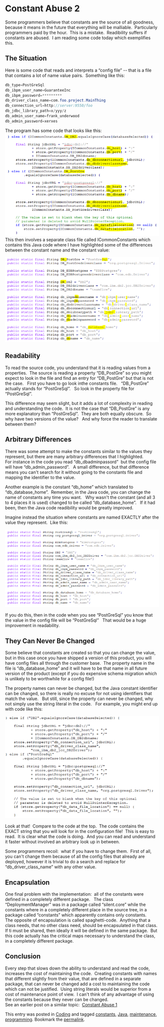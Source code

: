 #  Constant Abuse 2

Some programmers believe that constants are the source of all goodness, because it means in the future that everything will be malliable.  Particularly programmers paid by the hour.  This is a mistake.  Readibility suffers if constants are abused.  I am reading some code today which exemplifies this.

## The Situation

Here is some code that reads and interprets a “config file” -- that is a file that contains a lot of name value pairs.  Something like this:

```java
db_type=PostGreSql
db_ibpm_user_name=GuaranteeInc
db_ibpm_password=*********
db_driver_class_name=com.foo.project.MainThing
db_connection_url=http://server:9550/foo
db_jdbc_library_path=x/yyy/z
db_admin_user_name=frank_underwood
db_admin_password=xerxes
```


The program has some code that looks like this:  
![code2](constant-abuse-2-img1.png)  
This then involves a separate class file called ICommonConstants which contains this Java code where I have highlighted some of the differences between the constant name and the constant value:  

![code5](constant-abuse-2-img2.png)

## Readability

To read the source code, you understand that it is reading values from a properties.  The source is reading a property “DB\_PostGre” so you might expect to look in the file and find an entry for “DB\_PostGre” but that is not the case.   First you have to go look inthe constants file.   “DB\_PostGre” actually stands for “PostGreSql”.   So look in the property file for “PostGreSql”.  

This difference may seem slight, but it adds a lot of complexity in reading and understanding the code.  It is not the case that “DB\_PostGre” is any more explanatory than “PostGreSql”.  They are both equally obscure.  So why have two versions of the value?   And why force the reader to translate between them?

## Arbitrary Differences

There was some attempt to make the constants similar to the values they represent, but there are many arbitrary differences that I highlighted.  
For instance in the code you read “db\_dbadminpassord”  but the config file will have “db\_admin\_password”.   A small difference, but that difference means you can't search for it without going to the constants file and mapping the identifier to the value.  

Another example is the constant “db\_home” which translated to “db\_database\_home”.  Remember, in the Java code, you can change the name of constants any time you want.   Why wasn't the constant (and all 3 to 4 places it is used) changed to be called “db\_database\_home”.   If it had been, then the Java code readibility would be greatly improved.  

Imagine instead the situation where constants are named EXACTLY after the value they represent.  Like this:  

![code6](constant-abuse-2-img3.png)  

If you do this, then in the code when you see “PostGreSql” you know that the value in the config file will be “PostGreSql”   That would be a huge improvement in readability.

## They Can Never Be Changed

Some believe that constants are created so that you can change the value, but in this case once you have shipped a version of this product, you will have config files all through the customer base.  The property name in the file is “db\_database\_home” and it will have to be that name in all future version of the product (except if you do expensive schema migration which is unlikely to be worthwhile for a config file!)

The property names can never be changed, but the Java constant identifier can be changed, so there is really no excuse for not using identifiers that match the value.   But still, since the property can never be changed, why not simply use the string literal in the code.   For example, you might end up with code like this: 

![code7](constant-abuse-2-img4.png)  

Look at that!  Compare to the code at the top.  The code contains the EXACT string that you will look for in the configuration file!  This is easy to read.  It is clear what the code is doing.  And you can read and understand it faster without involved an arbitrary look up in between.  

Some programmers recoil:  what if you have to change them.  First of all, you can't change them because of all the config files that already are deployed, however it is trivial to do a search and replace for “db\_driver\_class\_name” with any other value.

## Encapsulation

One final problem with the implementation:  all of the constants were defined in a completely different package.   The class “DeploymentManager” was in a package called “silent.core” while the constants where in a completely different place in the source tree, in a package called “constants” which apparently contains only constants.  
The opposite of encapsulation is called spaghetti-code.  Anything that a class needs, that no other class need, should be encapsulated in that class.  If ti must be shared, then ideally it will be defined in the same package.  But this code actually has the critical maps necessary to understand the class, in a completely different package.

## Conclusion

Every step that slows down the ability to understand and read the code, increases the cost of maintaining the code.  Creating constants with names that different slightly from their value, that are defined in a separate package, that can never be changed add a cost to maintaining the code which can not be justified.  Using string literals would be superior from a cost of maintenance point of view.  I can't think of any advantage of using the constants because they never can be changed.  
See an earlier post on a similar topic:  [Constant Abuse 1](https://agiletribe.purplehillsbooks.com/2016/03/09/constant-abuse/)

This entry was posted in [Coding](https://agiletribe.purplehillsbooks.com/category/coding/) and tagged [constants](https://agiletribe.purplehillsbooks.com/tag/constants/), [Java](https://agiletribe.purplehillsbooks.com/tag/java/), [maintenance](https://agiletribe.purplehillsbooks.com/tag/maintenance/), [programming](https://agiletribe.purplehillsbooks.com/tag/programming/). Bookmark the [permalink](https://agiletribe.purplehillsbooks.com/2018/11/14/constant-abuse-2/ "Permalink to Constant Abuse 2").